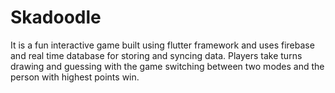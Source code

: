 # Skadoodle
It is a fun interactive game built using flutter framework and
uses firebase and real time database for storing and syncing
data. Players take turns drawing and guessing with the game
switching between two modes and the person with highest
points win.
